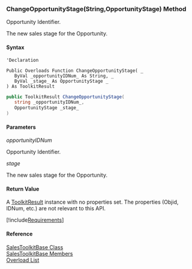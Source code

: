 ﻿### ChangeOpportunityStage(String,OpportunityStage) Method

Opportunity Identifier.

The new sales stage for the Opportunity.

#### Syntax

```vbnet
'Declaration

Public Overloads Function ChangeOpportunityStage( _
   ByVal _opportunityIDNum_ As String, _
   ByVal _stage_ As OpportunityStage _
) As ToolkitResult
```

```csharp
public ToolkitResult ChangeOpportunityStage( 
   string _opportunityIDNum_,
   OpportunityStage _stage_
)
```

#### Parameters

_opportunityIDNum_

Opportunity Identifier.

_stage_

The new sales stage for the Opportunity.

#### Return Value

A [ToolkitResult](FChoice.Toolkits.Clarify~FChoice.Toolkits.Clarify.ToolkitResult.md) instance with no properties set. The properties (Objid, IDNum, etc.) are not relevant to this API.

[!include[Requirements](../partials/requirements.md)]

#### Reference

[SalesToolkitBase Class](FChoice.Toolkits.Clarify~FChoice.Toolkits.Clarify.Sales.SalesToolkitBase.md)  
[SalesToolkitBase Members](FChoice.Toolkits.Clarify~FChoice.Toolkits.Clarify.Sales.SalesToolkitBase_members.md)  
[Overload List](FChoice.Toolkits.Clarify~FChoice.Toolkits.Clarify.Sales.SalesToolkitBase~ChangeOpportunityStage.md)